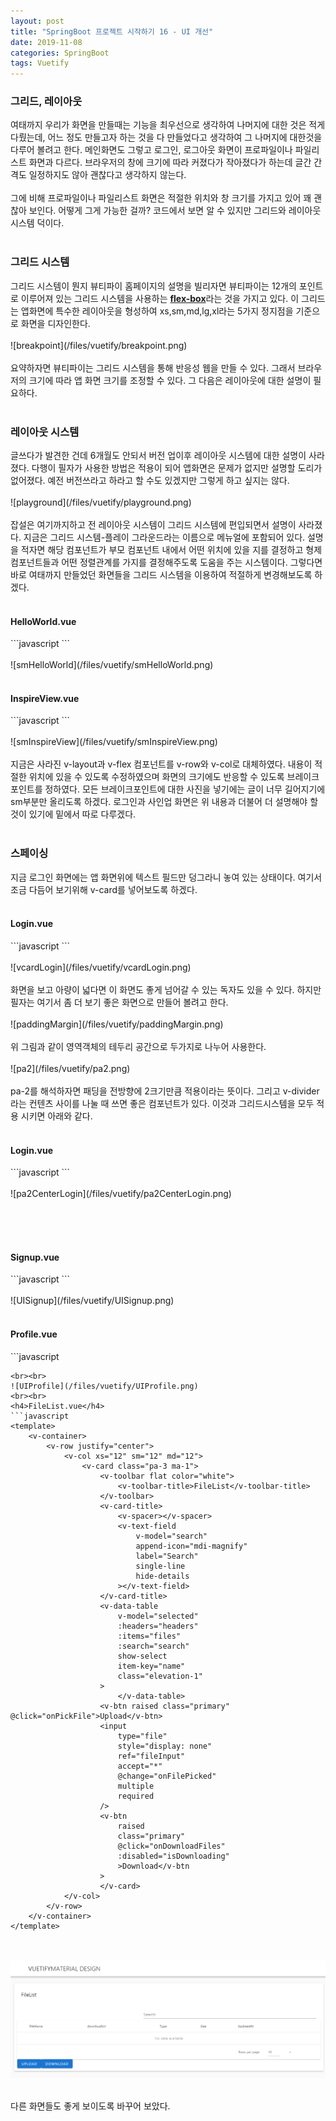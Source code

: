 ```yaml
---
layout: post
title: "SpringBoot 프로젝트 시작하기 16 - UI 개선"
date: 2019-11-08
categories: SpringBoot
tags: Vuetify
---
```

<div style="display:none;">
전체적인 ui 개선
</div>
<h3>그리드, 레이아웃</h3>
여태까지 우리가 화면을 만들때는 기능을 최우선으로 생각하여 나머지에 대한 것은 적게 다뤘는데, 어느 정도 만들고자 하는 것을 다 만들었다고 생각하여 그 나머지에 대한것을 다루어 볼려고 한다. 메인화면도 그렇고 로그인, 로그아웃 화면이 프로파일이나 파일리스트 화면과 다르다. 브라우저의 창에 크기에 따라 커졌다가 작아졌다가 하는데 글간 간격도 일정하지도 않아 괜찮다고 생각하지 않는다.
<br><br>
그에 비해 프로파일이나 파일리스트 화면은 적절한 위치와 창 크기를 가지고 있어 꽤 괜찮아 보인다. 어떻게 그게 가능한 걸까? 코드에서 보면 알 수 있지만 그리드와 레이아웃 시스템 덕이다. 
<br><br>
<h3>그리드 시스템</h3>
그리드 시스템이 뭔지 뷰티파이 홈페이지의 설명을 빌리자면 뷰티파이는 12개의 포인트로 이루어져 있는 그리드 시스템을 사용하는 <b><a href="https://vuetifyjs.com/en/components/grids#grid-system">flex-box</a></b>라는 것을 가지고 있다. 이 그리드는 앱화면에 특수한 레이아웃을 형성하여 xs,sm,md,lg,xl라는 5가지 정지점을 기준으로 화면을 디자인한다.
<br><br>
![breakpoint](/files/vuetify/breakpoint.png)
<br><br>
요약하자면 뷰티파이는 그리드 시스템을 통해 반응성 웹을 만들 수 있다. 그래서 브라우저의 크기에 따라 앱 화면 크기를 조정할 수 있다. 그 다음은 레이아웃에 대한 설명이 필요하다.
<br><br>
<h3>레이아웃 시스템</h3>
글쓰다가 발견한 건데 6개월도 안되서 버전 업이후 레이아웃 시스템에 대한 설명이 사라졌다. 다행이 필자가 사용한 방법은 적용이 되어 앱화면은 문제가 없지만 설명할 도리가 없어졌다. 예전 버전쓰라고 하라고 할 수도 있겠지만 그렇게 하고 싶지는 않다.
<br><br>
![playground](/files/vuetify/playground.png)
<br><br>
잡설은 여기까지하고 전 레이아웃 시스템이 그리드 시스템에 편입되면서 설명이 사라졌다. 지금은 그리드 시스템-플레이 그라운드라는 이름으로 메뉴얼에 포함되어 있다. 설명을 적자면 해당 컴포넌트가 부모 컴포넌트 내에서 어떤 위치에 있을 지를 결정하고 형제 컴포넌트들과 어떤 정렬관계를 가지를 결정해주도록 도움을 주는 시스템이다. 그렇다면 바로 여태까지 만들었던 화면들을 그리드 시스템을 이용하여 적절하게 변경해보도록 하겠다.
<br><br>
<h4>HelloWorld.vue</h4>
```javascript
<template>
  <v-container>
    <v-row align="start" justify="center">
      <v-col xs="12" sm="6" md="6">
        <v-col xs="12">
          <v-img :src="require('../assets/logo.svg')" class="my-3" contain height="200"></v-img>
        </v-col>

        <v-col class="mb-4">
          <h1 class="display-2 font-weight-bold mb-3">Welcome to Vuetify</h1>
          <p class="subheading font-weight-regular">
            For help and collaboration with other Vuetify developers,
            <br />please join our online
            <a
              href="https://community.vuetifyjs.com"
              target="_blank"
            >Discord Community</a>
          </p>
        </v-col>

        <v-col class="mb-5" xs="12">
          <h2 class="headline font-weight-bold mb-3">What's next?</h2>

          <v-layout justify-center>
            <a
              v-for="(next, i) in whatsNext"
              :key="i"
              :href="next.href"
              class="subheading mx-3"
              target="_blank"
            >{{ next.text }}</a>
          </v-layout>
        </v-col>

        <v-col class="mb-5" xs="12">
          <h2 class="headline font-weight-bold mb-3">Important Links</h2>

          <v-layout justify-center>
            <a
              v-for="(link, i) in importantLinks"
              :key="i"
              :href="link.href"
              class="subheading mx-3"
              target="_blank"
            >{{ link.text }}</a>
          </v-layout>
        </v-col>

        <v-col class="mb-5" xs="12">
          <h2 class="headline font-weight-bold mb-3">Ecosystem</h2>

          <v-layout justify-center>
            <a
              v-for="(eco, i) in ecosystem"
              :key="i"
              :href="eco.href"
              class="subheading mx-3"
              target="_blank"
            >{{ eco.text }}</a>
          </v-layout>
        </v-col>
      </v-col>
    </v-row>
  </v-container>
</template>
```
<br><br>
![smHelloWorld](/files/vuetify/smHelloWorld.png)
<br><br>
<h4>InspireView.vue</h4>
```javascript
<template>
  <v-row align="center" justify="center">
    <v-col align="center">
        <img src="../assets/logo.svg" alt="Vuetify.js" class="mb-5" />
        <blockquote class="text-xs-center">
          &#8220;First, solve the problem. Then, write the code.&#8221;
          <footer>
            <small>
              <em>&mdash;John Johnson</em>
            </small>
          </footer>
        </blockquote>
    </v-col>
  </v-row>
</template>
```
<br><br>
![smInspireView](/files/vuetify/smInspireView.png)
<br><br>
지금은 사라진 v-layout과 v-flex 컴포넌트를 v-row와 v-col로 대체하였다. 내용이 적절한 위치에 있을 수 있도록 수정하였으며 화면의 크기에도 반응할 수 있도록 브레이크포인트를 정하였다. 모든 브레이크포인트에 대한 사진을 넣기에는 글이 너무 길어지기에 sm부분만 올리도록 하겠다.
로그인과 사인업 화면은 위 내용과 더불어 더 설명해야 할 것이 있기에 밑에서 따로 다루겠다.
<br><br>
<h3>스페이싱</h3>
<div style="display:none;">
우선 카드 와 텍스트 필드로 작성
스페이싱의 필요성 설명
스페이싱 설명
스페이싱 적용
</div>
지금 로그인 화면에는 앱 화면위에 텍스트 필드만 덩그라니 놓여 있는 상태이다. 여기서 조금 다듬어 보기위해 v-card를 넣어보도록 하겠다.
<br><br>
<h4>Login.vue</h4>
```javascript
<template>
  <v-form>
    <v-container>
      <v-row>
        <v-col xs="12" sm="6" md="6">
        <v-card>  
          <v-text-field v-model="email" :rules="emailRules" label="E-mail" required></v-text-field>
          <v-text-field
            v-model="password"
            :rules="passwordRules"
            :counter="8"
            type="password"
            label="Password"
            required
          ></v-text-field>
          <v-btn @click="onLogin">Login</v-btn>
        </v-card>
        </v-col>     
      </v-row>
    </v-container>
  </v-form>
</template>
```
<br><br>
![vcardLogin](/files/vuetify/vcardLogin.png)
<br><br>
화면을 보고 아량이 넓다면 이 화면도 좋게 넘어갈 수 있는 독자도 있을 수 있다. 하지만 필자는 여기서 좀 더 보기 좋은 화면으로 만들어 볼려고 한다.
<br><br>
![paddingMargin](/files/vuetify/paddingMargin.png)
<br><br>
위 그림과 같이 영역객체의 테두리 공간으로 두가지로 나누어 사용한다. 
<br><br>
![pa2](/files/vuetify/pa2.png)
<br><br>
pa-2를 해석하자면 패딩을 전방향에 2크기만큼 적용이라는 뜻이다. 그리고 v-divider라는 컨텐츠 사이를 나눌 때 쓰면 좋은 컴포넌트가 있다. 이것과 그리드시스템을 모두 적용 시키면 아래와 같다.
<br><br>
<h4>Login.vue</h4>
```javascript
<template>
  <v-form>
    <v-container>
      <v-row justify="center">
        <v-col xs="12" sm="6" md="6">
          <v-card class="pa-3">
            <v-subheader>Login</v-subheader>
            <v-divider :inset="false"></v-divider>
            <v-text-field v-model="email" :rules="emailRules" label="E-mail" required></v-text-field>
            <v-text-field
              v-model="password"
              :rules="passwordRules"
              :counter="8"
              type="password"
              label="Password"
              required
            ></v-text-field>
            <v-btn @click="onLogin">Login</v-btn>
          </v-card>
        </v-col>
      </v-row>
    </v-container>
  </v-form>
</template>
```
<br><br>
![pa2CenterLogin](/files/vuetify/pa2CenterLogin.png)
<br><br>

<br><br>
<h4>Signup.vue</h4>
```javascript
<template>
	<v-form>
		<v-container>
			<v-row justify="center">
				<v-col xs="12" sm="6" md="6">
					<v-card class="pa-3">
						<v-subheader>Signup</v-subheader>
						<v-divider :inset="false"></v-divider>
						<v-text-field
							v-model="email"
							:rules="emailRules"
							label="E-mail"
							required
						></v-text-field>
						<v-text-field
							v-model="password"
							:rules="passwordRules"
							:counter="8"
							type="password"
							label="Password"
							required
						></v-text-field>
						<v-btn @click="onSignup">Signup</v-btn>
					</v-card>
				</v-col>
			</v-row>
		</v-container>
	</v-form>
</template>
```
<br><br>
![UISignup](/files/vuetify/UISignup.png)
<br><br>
<h4>Profile.vue</h4>
```javascript
<template>
	<v-container>
		<v-row justify="center">
			<v-col xs="12" sm="6" md="6">
				<v-card class="pa-3 ma-1">
					<div class="headline">
						<v-layout align-center justify-start>{{ avatarText }}</v-layout>
						<v-divider></v-divider>
						<v-layout class="pa-3" align-center justify-center>
							<v-avatar :tile="true" :size="300" color="grey lighten-4">
								<img :src="imageUrl" alt="avatar" />
							</v-avatar>
						</v-layout>
						<v-btn raised class="primary" @click="onPickFile">Upload</v-btn>
						<input
							type="file"
							style="display: none"
							ref="fileInput"
							accept="image/*"
							@change="onFilePicked"
						/>
					</div>
				</v-card>
			</v-col>

			<v-col xs="12" sm="6" md="6">
				<v-card class="pa-3 ma-1">
					<div class="headline">
						<v-layout align-center justify-start>{{ profileText }}</v-layout>
						<v-divider></v-divider>
					</div>
					<v-form class="pa-3" ref="form">
						<v-text-field
							label="Email"
							v-model="email"
							:disabled="true"
						></v-text-field>
						<v-text-field label="Name" v-model="profile.name"></v-text-field>
						<v-text-field label="Bio" v-model="profile.bio"></v-text-field>
						<v-text-field
							label="Company"
							v-model="profile.company"
						></v-text-field>
						<v-text-field
							label="Address"
							v-model="profile.address"
						></v-text-field>
						<v-btn color="primary" @click="onEditProfile">Edit</v-btn>
					</v-form>
				</v-card>
			</v-col>
		</v-row>
	</v-container>
</template>

```
<br><br>
![UIProfile](/files/vuetify/UIProfile.png)
<br><br>
<h4>FileList.vue</h4>
```javascript
<template>
	<v-container>
		<v-row justify="center">
			<v-col xs="12" sm="12" md="12">
				<v-card class="pa-3 ma-1">
					<v-toolbar flat color="white">
						<v-toolbar-title>FileList</v-toolbar-title>
					</v-toolbar>
					<v-card-title>
						<v-spacer></v-spacer>
						<v-text-field
							v-model="search"
							append-icon="mdi-magnify"
							label="Search"
							single-line
							hide-details
						></v-text-field>
					</v-card-title>
					<v-data-table
						v-model="selected"
						:headers="headers"
						:items="files"
						:search="search"
						show-select
						item-key="name"
						class="elevation-1"
					>
						</v-data-table>
					<v-btn raised class="primary" @click="onPickFile">Upload</v-btn>
					<input
						type="file"
						style="display: none"
						ref="fileInput"
						accept="*"
						@change="onFilePicked"
						multiple
						required
					/>
					<v-btn
						raised
						class="primary"
						@click="onDownloadFiles"
						:disabled="isDownloading"
						>Download</v-btn
					>
					</v-card>
			</v-col>
		</v-row>
	</v-container>
</template>
```
<br><br>
![UIFileList](/files/vuetify/UIFileList.png)
<br><br>

다른 화면들도 좋게 보이도록 바꾸어 보았다.